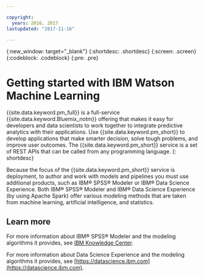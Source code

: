 ```yaml
---

copyright:
  years: 2016, 2017
lastupdated: "2017-11-16"

---
```


{:new_window: target="_blank"}
{:shortdesc: .shortdesc}
{:screen: .screen}
{:codeblock: .codeblock}
{:pre: .pre}

# Getting started with IBM Watson Machine Learning

{{site.data.keyword.pm_full}} is a full-service {{site.data.keyword.Bluemix_notm}} offering
that makes it easy for developers and data scientists to work
together to integrate predictive analytics with their
applications. Use {{site.data.keyword.pm_short}} to develop applications that make smarter decision, solve tough problems, and improve user outcomes. The {{site.data.keyword.pm_short}} service is a set of REST APIs that can be
called from any programming language.
{: shortdesc}

Because the focus of the {{site.data.keyword.pm_short}} service is deployment, to author and work with models and pipelines you must use additional products, such as IBM® SPSS® Modeler or IBM® Data Science Experience. Both IBM® SPSS®
Modeler and IBM® Data Science Experience (by using Apache Spark)
offer various modeling methods that are taken from machine
learning, artificial intelligence, and statistics.

## Learn more

For more information about IBM® SPSS® Modeler and the modeling algorithms it
provides, see [IBM Knowledge Center]().

For more information about Data Science Experience and the modeling
algorithms it provides, see [https://datascience.ibm.com](https://datascience.ibm.com).